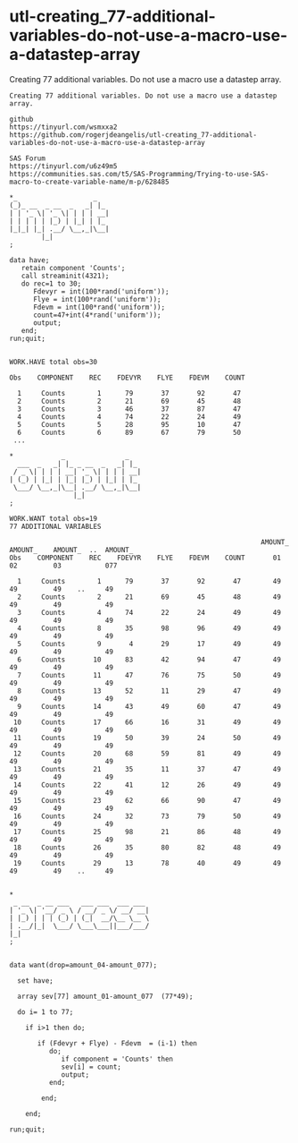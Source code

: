 # utl-creating_77-additional-variables-do-not-use-a-macro-use-a-datastep-array
Creating 77 additional variables. Do not use a macro use a datastep array.

    Creating 77 additional variables. Do not use a macro use a datastep array.

    github
    https://tinyurl.com/wsmxxa2
    https://github.com/rogerjdeangelis/utl-creating_77-additional-variables-do-not-use-a-macro-use-a-datastep-array

    SAS Forum
    https://tinyurl.com/u6z49m5
    https://communities.sas.com/t5/SAS-Programming/Trying-to-use-SAS-macro-to-create-variable-name/m-p/628485

    *_                   _
    (_)_ __  _ __  _   _| |_
    | | '_ \| '_ \| | | | __|
    | | | | | |_) | |_| | |_
    |_|_| |_| .__/ \__,_|\__|
            |_|
    ;

    data have;
       retain component 'Counts';
       call streaminit(4321);
       do rec=1 to 30;
          Fdevyr = int(100*rand('uniform'));
          Flye = int(100*rand('uniform'));
          Fdevm = int(100*rand('uniform'));
          count=47+int(4*rand('uniform'));
          output;
       end;
    run;quit;


    WORK.HAVE total obs=30

    Obs    COMPONENT    REC    FDEVYR    FLYE    FDEVM    COUNT

      1     Counts        1      79       37       92       47
      2     Counts        2      21       69       45       48
      3     Counts        3      46       37       87       47
      4     Counts        4      74       22       24       49
      5     Counts        5      28       95       10       47
      6     Counts        6      89       67       79       50
     ...

    *            _               _
      ___  _   _| |_ _ __  _   _| |_
     / _ \| | | | __| '_ \| | | | __|
    | (_) | |_| | |_| |_) | |_| | |_
     \___/ \__,_|\__| .__/ \__,_|\__|
                    |_|
    ;

    WORK.WANT total obs=19                                                 77 ADDITIONAL VARIABLES

                                                                   AMOUNT_    AMOUNT_    AMOUNT_  ..  AMOUNT_
    Obs    COMPONENT    REC    FDEVYR    FLYE    FDEVM    COUNT       01         02         03           077

      1     Counts        1      79       37       92       47        49         49         49    ..     49
      2     Counts        2      21       69       45       48        49         49         49           49
      3     Counts        4      74       22       24       49        49         49         49           49
      4     Counts        8      35       98       96       49        49         49         49           49
      5     Counts        9       4       29       17       49        49         49         49           49
      6     Counts       10      83       42       94       47        49         49         49           49
      7     Counts       11      47       76       75       50        49         49         49           49
      8     Counts       13      52       11       29       47        49         49         49           49
      9     Counts       14      43       49       60       47        49         49         49           49
     10     Counts       17      66       16       31       49        49         49         49           49
     11     Counts       19      50       39       24       50        49         49         49           49
     12     Counts       20      68       59       81       49        49         49         49           49
     13     Counts       21      35       11       37       47        49         49         49           49
     14     Counts       22      41       12       26       49        49         49         49           49
     15     Counts       23      62       66       90       47        49         49         49           49
     16     Counts       24      32       73       79       50        49         49         49           49
     17     Counts       25      98       21       86       48        49         49         49           49
     18     Counts       26      35       80       82       48        49         49         49           49
     19     Counts       29      13       78       40       49        49         49         49    ..     49


    *
     _ __  _ __ ___   ___ ___  ___ ___
    | '_ \| '__/ _ \ / __/ _ \/ __/ __|
    | |_) | | | (_) | (_|  __/\__ \__ \
    | .__/|_|  \___/ \___\___||___/___/
    |_|
    ;


    data want(drop=amount_04-amount_077);

      set have;

      array sev[77] amount_01-amount_077  (77*49);

      do i= 1 to 77;

        if i>1 then do;

           if (Fdevyr + Flye) - Fdevm  = (i-1) then
              do;
                 if component = 'Counts' then
                 sev[i] = count;
                 output;
              end;

            end;

        end;

    run;quit;

